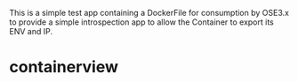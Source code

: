 
This is a simple test app containing a DockerFile for consumption by OSE3.x to provide a simple introspection app to allow the Container to export its ENV and IP.

# containerview
